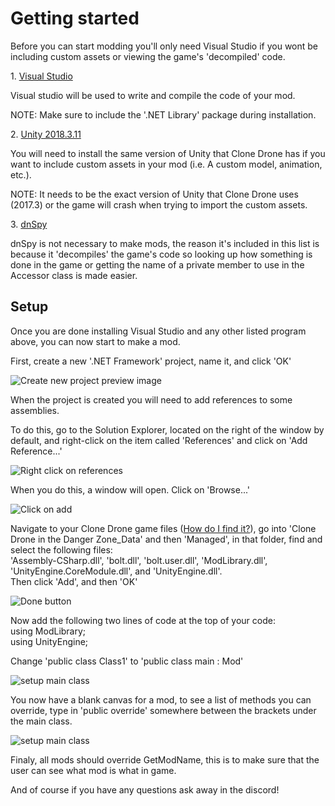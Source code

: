 # Getting started

Before you can start modding you'll only need Visual Studio if you wont be including custom assets or viewing the game's 'decompiled' code.

<div class="programSeperator">

1\. [Visual Studio](https://visualstudio.microsoft.com/thank-you-downloading-visual-studio/?sku=Community&rel=15)

Visual studio will be used to write and compile the code of your mod.  

NOTE: Make sure to include the '.NET Library' package during installation.

</div>

<div class="programSeperator">

2\. [Unity 2018.3.11](https://unity3d.com/get-unity/download/archive)

You will need to install the same version of Unity that Clone Drone has if you want to include custom assets in your mod (i.e. A custom model, animation, etc.).  

NOTE: It needs to be the exact version of Unity that Clone Drone uses (2017.3) or the game will crash when trying to import the custom assets.

</div>

<div class="programSeperator">

3\. [dnSpy](https://github.com/0xd4d/dnSpy/releases)

dnSpy is not necessary to make mods, the reason it's included in this list is because it 'decompiles' the game's code so looking up how something is done in the game or getting the name of a private member to use in the Accessor class is made easier.

</div>

## Setup

Once you are done installing Visual Studio and any other listed program above, you can now start to make a mod.

First, create a new '.NET Framework' project, name it, and click 'OK'

![Create new project preview image](https://cdn.discordapp.com/attachments/418510776215535640/524963150316044308/unknown.png)

When the project is created you will need to add references to some assemblies.

To do this, go to the Solution Explorer, located on the right of the window by default, and right-click on the item called 'References' and click on 'Add Reference...'

![Right click on references](https://cdn.discordapp.com/attachments/418510776215535640/524963864123539486/unknown.png)

When you do this, a window will open. Click on 'Browse...'

![Click on add](https://cdn.discordapp.com/attachments/418510776215535640/524964116369244170/unknown.png)

Navigate to your Clone Drone game files ([How do I find it?](https://steamcommunity.com/sharedfiles/filedetails/?id=760447682)), go into 'Clone Drone in the Danger Zone_Data' and then 'Managed', in that folder, find and select the following files:  
'Assembly-CSharp.dll', 'bolt.dll', 'bolt.user.dll', 'ModLibrary.dll', 'UnityEngine.CoreModule.dll', and 'UnityEngine.dll'.  
Then click 'Add', and then 'OK'

![Done button](https://cdn.discordapp.com/attachments/526159007442927648/547849278526062656/MBDAddAssemblies.PNG)  

Now add the following two lines of code at the top of your code:  
using ModLibrary;  
using UnityEngine;

Change 'public class Class1' to 'public class main : Mod'

![setup main class](https://cdn.discordapp.com/attachments/418510776215535640/524964594662244362/unknown.png)  

You now have a blank canvas for a mod, to see a list of methods you can override, type in 'public override' somewhere between the brackets under the main class.

![setup main class](https://cdn.discordapp.com/attachments/418510776215535640/524965033269133342/unknown.png)

Finaly, all mods should override GetModName, this is to make sure that the user can see what mod is what in game.

And of course if you have any questions ask away in the discord!
